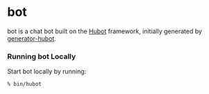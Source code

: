 # bot

bot is a chat bot built on the [Hubot][hubot] framework, initially generated by [generator-hubot][generator-hubot].

[hubot]: http://hubot.github.com
[generator-hubot]: https://github.com/github/generator-hubot

### Running bot Locally

Start bot locally by running:

```
% bin/hubot
```
